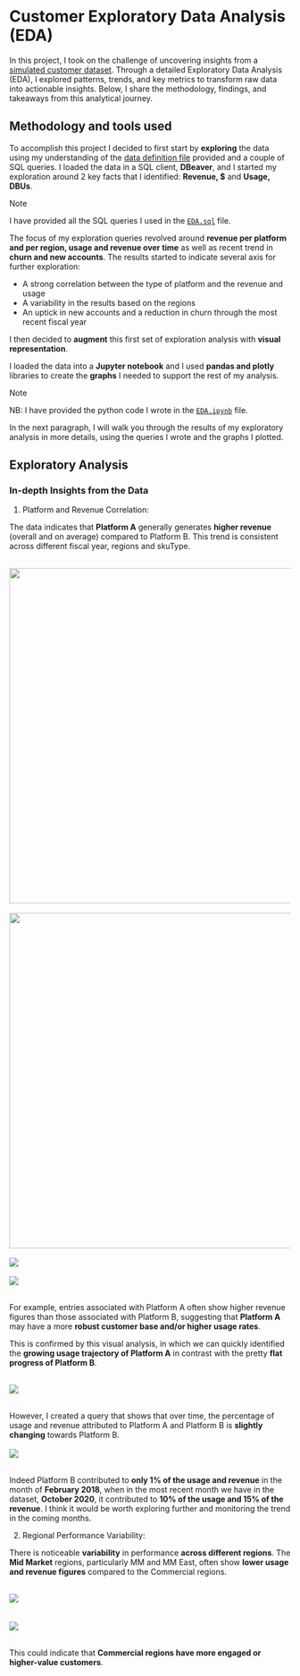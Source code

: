 # Customer Exploratory Data Analysis (EDA)
In this project, I took on the challenge of uncovering insights from a [simulated customer dataset](https://github.com/mboss10/customer-EDA/blob/main/sources/Exploratory%20Data%20Analysis%20%5BCustomer%20Data%5D%20-%20Data.csv). Through a detailed Exploratory Data Analysis (EDA), I explored patterns, trends, and key metrics to transform raw data into actionable insights. Below, I share the methodology, findings, and takeaways from this analytical journey.  

## Methodology and tools used
To accomplish this project I decided to first start by **exploring** the data using my understanding of the [data definition file](https://github.com/mboss10/customer-EDA/blob/main/sources/Exploratory%20Data%20Analysis%20%5BCustomer%20Data%5D%20-%20Data%20Description.csv) provided and a couple of SQL queries. I loaded the data in a SQL client, **DBeaver**, and I started my exploration around 2 key facts that I identified: **Revenue, $** and **Usage, DBUs**.  

> [!NOTE]
> I have provided all the SQL queries I used in the [`EDA.sql`](https://github.com/mboss10/customer-EDA/blob/main/output%20files/EDA.sql) file.


The focus of my exploration queries revolved around **revenue per platform and per region, usage and revenue over time** as well as recent trend in **churn and new accounts**.
The results started to indicate several axis for further exploration:  
* A strong correlation between the type of platform and the revenue and usage
* A variability in the results based on the regions
* An uptick in new accounts and a reduction in churn through the most recent fiscal year

  
I then decided to **augment** this first set of exploration analysis with **visual representation**.  

I loaded the data into a **Jupyter notebook** and I used **pandas and plotly** libraries to create the **graphs** I needed to support the rest of my analysis.  

> [!NOTE]
> NB: I have provided the python code I wrote in the [`EDA.ipynb`](https://github.com/mboss10/customer-EDA/blob/main/output%20files/EDA.ipynb) file.

In the next paragraph, I will walk you through the results of my exploratory analysis in more details, using the queries I wrote and the graphs I plotted.

## Exploratory Analysis
### In-depth Insights from the Data

1. Platform and Revenue Correlation:

The data indicates that **Platform A** generally generates **higher revenue** (overall and on average) compared to Platform B. This trend is consistent across different fiscal year, regions and skuType.  

<br>
<img src="https://github.com/mboss10/customer-EDA/blob/main/images/Platform_SKU.png" width="600px">
<br><br>
<img src="https://github.com/mboss10/customer-EDA/blob/main/images/Platform_Region.png" width="600px">
<br><br>
<img src="https://github.com/mboss10/customer-EDA/blob/main/images/Total%20Revenue%20by%20Platform.png">
<br><br>
<img src="https://github.com/mboss10/customer-EDA/blob/main/images/Total%20Revenue%20by%20Platform%20and%20skuType.png">
<br><br>

For example, entries associated with Platform A often show higher revenue figures than those associated with Platform B, suggesting that **Platform A** may have a more **robust customer base and/or higher usage rates**.  

This is confirmed by this visual analysis, in which we can quickly identified the **growing usage trajectory of Platform A** in contrast with the pretty **flat progress of Platform B**.  

<br>
<img src="https://github.com/mboss10/customer-EDA/blob/main/images/Usage%20over%20time.png">
<br><br>

However, I created a query that shows that over time, the percentage of usage and revenue attributed to Platform A and Platform B is **slightly changing** towards Platform B.  
<br>
<img src="https://github.com/mboss10/customer-EDA/blob/main/images/Month_usage.png">
<br><br>

Indeed Platform B contributed to **only 1% of the usage and revenue** in the month of **February 2018**, when in the most recent month we have in the dataset, **October 2020**, it contributed to **10% of the usage and 15% of the revenue**. I think it would be worth exploring further and monitoring the trend in the coming months.  


2. Regional Performance Variability:

There is noticeable **variability** in performance **across different regions**. The **Mid Market** regions, particularly MM and MM East, often show **lower usage and revenue figures** compared to the Commercial regions.

<br>
<img src="https://github.com/mboss10/customer-EDA/blob/main/images/Total%20Revenue%20by%20Region.png">
<br><br>
<br>
<img src="https://github.com/mboss10/customer-EDA/blob/main/images/Regions.png">
<br><br>

This could indicate that **Commercial regions have more engaged or higher-value customers**.


